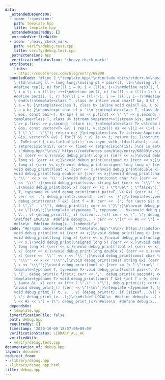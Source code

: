 ```yaml
---
data:
  _extendedDependsOn:
  - icon: ':question:'
    path: template.hpp
    title: template.hpp
  _extendedRequiredBy: []
  _extendedVerifiedWith:
  - icon: ':heavy_check_mark:'
    path: verify/debug.test.cpp
    title: verify/debug.test.cpp
  _pathExtension: hpp
  _verificationStatusIcon: ':heavy_check_mark:'
  attributes:
    links:
    - https://codeforces.com/blog/entry/68809
  bundledCode: "#line 2 \"template.hpp\"\n#include <bits/stdc++.h>\nusing namespace\
    \ std;\nusing ll = long long;\nusing pl = pair<ll, ll>;\nusing vl = vector<ll>;\n\
    #define rep(i, n) for(ll i = 0; i < (ll)n; i++)\n#define rep3(i, l, r) for(ll\
    \ i = l; i < (ll)r; i++)\n#define per(i, n) for(ll i = (ll)n-1; i >= 0; i--)\n\
    #define per3(i, l, r) for(ll i = (ll)r-1; i >= (ll)l; i--)\n#define all(v) begin(v),\
    \ end(v)\ntemplate<class T, class U> inline void cmax(T &a, U b) { if (a < b)\
    \ a = b; }\ntemplate<class T, class U> inline void cmin(T &a, U b) { if (a > b)\
    \ a = b; }\nconstexpr char el = '\\n';\ntemplate<class T, class U> ostream &operator<<(ostream\
    \ &os, const pair<T, U> &p) { os << p.first << \" \" << p.second; return os; }\n\
    template<class T, class U> istream &operator>>(istream &is, pair<T, U> &p) { is\
    \ >> p.first >> p.second; return is; }\ntemplate<class T> ostream &operator<<(ostream\
    \ &os, const vector<T> &v) { rep(i, v.size()) os << v[i] << (i+1 != (ll)v.size()\
    \ ? \" \" : \"\"); return os; }\ntemplate<class T> istream &operator>>(istream\
    \ &is, vector<T> &v) { for(T &i : v) is >> i; return is; }\nstruct IoSetup {\n\
    \  IoSetup() { cin.tie(nullptr); ios::sync_with_stdio(false); cout << fixed <<\
    \ setprecision(15); cerr << fixed << setprecision(15); }\n} io_setup;\n#line 3\
    \ \"debug.hpp\"\n\n// https://codeforces.com/blog/entry/68809\nvoid debug_print(int\
    \ x) {cerr << x;}\nvoid debug_print(long x) {cerr << x;}\nvoid debug_print(long\
    \ long x) {cerr << x;}\nvoid debug_print(unsigned x) {cerr << x;}\nvoid debug_print(unsigned\
    \ long x) {cerr << x;}\nvoid debug_print(unsigned long long x) {cerr << x;}\n\
    void debug_print(float x) {cerr << x;}\nvoid debug_print(double x) {cerr << x;}\n\
    void debug_print(long double x) {cerr << x;}\nvoid debug_print(char x) {cerr <<\
    \ '\\'' << x << '\\'';}\nvoid debug_print(const char *x) {cerr << '\\\"' << x\
    \ << '\\\"';}\nvoid debug_print(const string &x) {cerr << '\\\"' << x << '\\\"\
    ';}\nvoid debug_print(bool x) {cerr << (x ? \"true\" : \"false\");}\ntemplate<typename\
    \ T, typename V> void debug_print(const pair<T, V> &x) {cerr << '{'; debug_print(x.first);\
    \ cerr << ','; debug_print(x.second); cerr << '}';}\ntemplate<typename T> void\
    \ debug_print(const T &x) {int f = 0; cerr << '{'; for (auto &i: x) cerr << (f++\
    \ ? \",\" : \"\"), debug_print(i); cerr << \"}\";}\n\nvoid debug_print_() {cerr\
    \ << \"]\\n\";}\ntemplate <typename T, typename... V>\nvoid debug_print_(T t,\
    \ V... v) {debug_print(t); if (sizeof...(v)) cerr << \", \"; debug_print_(v...);}\n\
    \n#ifdef LOCAL\n  #define debug(x...) cerr << \"[\" << #x << \"] = [\"; debug_print_(x)\n\
    #else\n  #define debug(x...)\n#endif\n"
  code: "#pragma once\n#include \"template.hpp\"\n\n// https://codeforces.com/blog/entry/68809\n\
    void debug_print(int x) {cerr << x;}\nvoid debug_print(long x) {cerr << x;}\n\
    void debug_print(long long x) {cerr << x;}\nvoid debug_print(unsigned x) {cerr\
    \ << x;}\nvoid debug_print(unsigned long x) {cerr << x;}\nvoid debug_print(unsigned\
    \ long long x) {cerr << x;}\nvoid debug_print(float x) {cerr << x;}\nvoid debug_print(double\
    \ x) {cerr << x;}\nvoid debug_print(long double x) {cerr << x;}\nvoid debug_print(char\
    \ x) {cerr << '\\'' << x << '\\'';}\nvoid debug_print(const char *x) {cerr <<\
    \ '\\\"' << x << '\\\"';}\nvoid debug_print(const string &x) {cerr << '\\\"' <<\
    \ x << '\\\"';}\nvoid debug_print(bool x) {cerr << (x ? \"true\" : \"false\");}\n\
    template<typename T, typename V> void debug_print(const pair<T, V> &x) {cerr <<\
    \ '{'; debug_print(x.first); cerr << ','; debug_print(x.second); cerr << '}';}\n\
    template<typename T> void debug_print(const T &x) {int f = 0; cerr << '{'; for\
    \ (auto &i: x) cerr << (f++ ? \",\" : \"\"), debug_print(i); cerr << \"}\";}\n\
    \nvoid debug_print_() {cerr << \"]\\n\";}\ntemplate <typename T, typename... V>\n\
    void debug_print_(T t, V... v) {debug_print(t); if (sizeof...(v)) cerr << \",\
    \ \"; debug_print_(v...);}\n\n#ifdef LOCAL\n  #define debug(x...) cerr << \"[\"\
    \ << #x << \"] = [\"; debug_print_(x)\n#else\n  #define debug(x...)\n#endif\n"
  dependsOn:
  - template.hpp
  isVerificationFile: false
  path: debug.hpp
  requiredBy: []
  timestamp: '2020-10-09 18:57:08+09:00'
  verificationStatus: LIBRARY_ALL_AC
  verifiedWith:
  - verify/debug.test.cpp
documentation_of: debug.hpp
layout: document
redirect_from:
- /library/debug.hpp
- /library/debug.hpp.html
title: debug.hpp
---
```

